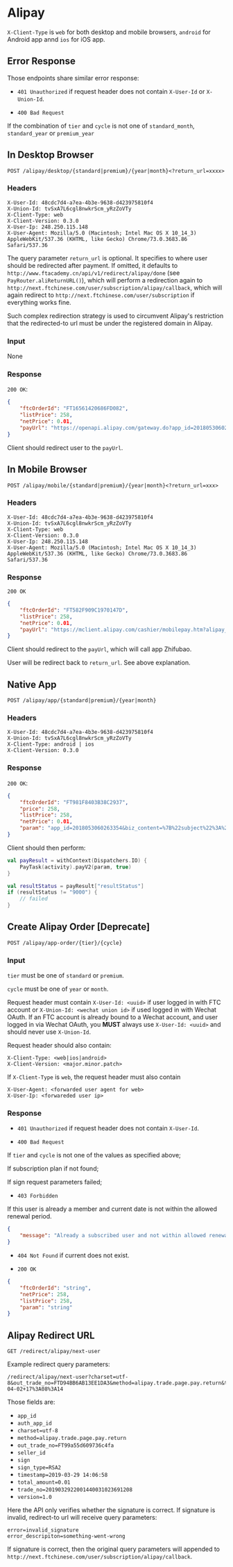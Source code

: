 # Alipay

`X-Client-Type` is `web` for both desktop and mobile browsers, `android` for Android app annd `ios` for iOS app.

## Error Response

Those endpoints share similar error response:

* `401 Unauthorized` if request header does not contain `X-User-Id` or `X-Union-Id`.

* `400 Bad Request`

If the combination of `tier` and `cycle` is not one of `standard_month`, `standard_year` or `premium_year`


## In Desktop Browser

    POST /alipay/desktop/{standard|premium}/{year|month}<?return_url=xxxx>

### Headers

```
X-User-Id: 48cdc7d4-a7ea-4b3e-9638-d423975810f4
X-Union-Id: tvSxA7L6cgl8nwkrScm_yRzZoVTy
X-Client-Type: web
X-Client-Version: 0.3.0
X-User-Ip: 248.250.115.148
X-User-Agent: Mozilla/5.0 (Macintosh; Intel Mac OS X 10_14_3) AppleWebKit/537.36 (KHTML, like Gecko) Chrome/73.0.3683.86 Safari/537.36
```

The query parameter `return_url` is optional. It specifies to where user should be redirected after payment. If omitted, it defaults to `http://www.ftacademy.cn/api/v1/redirect/alipay/done` (see `PayRouter.aliReturnURL()`), which will perform a redirection again to `http://next.ftchinese.com/user/subscription/alipay/callback`, which will again redirect to `http://next.ftchinese.com/user/subscription` if everything works fine.

Such complex redirection strategy is used to circumvent Alipay's restriction that the redirected-to url must be under the registered domain in Alipay.

### Input

None

### Response

`200 OK`:

```json
{
    "ftcOrderId": "FT16561420686FD082",
    "listPrice": 258,
    "netPrice": 0.01,
    "payUrl": "https://openapi.alipay.com/gateway.do?app_id=2018053060263354&biz_content=%7B%22subject%22%3A%22FT%E4%B8%AD%E6%96%87%E7%BD%91+-+%E5%B9%B4%E5%BA%A6%E6%A0%87%E5%87%86%E4%BC%9A%E5%91%98%22%2C%22out_trade_no%22%3A%22FT16561420686FD082%22%2C%22total_amount%22%3A%220.01%22%2C%22product_code%22%3A%22FAST_INSTANT_TRADE_PAY%22%2C%22goods_type%22%3A%220%22%7D&charset=utf-8&format=JSON&method=alipay.trade.page.pay&notify_url=http%3A%2F%2Fwww.ftacademy.cn%2Fapi%2Fsandbox%2Fcallback%2Falipay&return_url=http%3A%2F%2Fwww.ftacademy.cn%2Fapi%2Fsandbox%2Fredirect%2Falipay%2Fnext-user&sign=JDmH2%2B8yPdPvo9gjavN8mhi%2FqfiBYlL2GZRXXStYALuWA9vNtKC58vGD8CfQfO6JQ%2FaRKT7kbtCsJAX9FnN6MKIzwCa4yO9SrfsBWQpXKOEXc9vX%2Bi5h9Xi4YgsCXvPSfukBw%2F47qi23iTFX2FXBD%2BKHPHHmJpWna3q%2BwHVeWsAMcc4eR3WkjxrKGfNFNA%2F%2B2P55DmTbDi30zP5C7I%2Bz5bJijMcFCXL%2Bd8MarQN3v5aIRFfZBJxDDYjPdneQZlu0F8LYnA5lquBitqzc1WvJIO9MjI7jlOM0AkgOTYtRyIIRdJ1Eyns7sj8LEyFvK59lL%2BxB5rHpt9jetJSr3j7VJQ%3D%3D&sign_type=RSA2&timestamp=2019-04-03+15%3A11%3A32&version=1.0"
}
```

Client should redirect user to the `payUrl`.

## In Mobile Browser
    
    POST /alipay/mobile/{standard|premium}/{year|month}<?return_url=xxx>

### Headers

```
X-User-Id: 48cdc7d4-a7ea-4b3e-9638-d423975810f4
X-Union-Id: tvSxA7L6cgl8nwkrScm_yRzZoVTy
X-Client-Type: web
X-Client-Version: 0.3.0
X-User-Ip: 248.250.115.148
X-User-Agent: Mozilla/5.0 (Macintosh; Intel Mac OS X 10_14_3) AppleWebKit/537.36 (KHTML, like Gecko) Chrome/73.0.3683.86 Safari/537.36
```

### Response

`200 OK`

```json
{
    "ftcOrderId": "FT582F909C1970147D",
    "listPrice": 258,
    "netPrice": 0.01,
    "payUrl": "https://mclient.alipay.com/cashier/mobilepay.htm?alipay_exterface_invoke_assign_target=invoke_8b8d418f023c52c32d5cfae15cf88567&alipay_exterface_invoke_assign_sign=_hw9oe_ww_b3ofj_j_a_ibr3y_k_y%2F5gwe_m_h8kol38ky_q_r_d_m_tt_bp_x_d_nry_ri_y_aw%3D%3D"
}
```

Client should redirect to the `payUrl`, which will call app Zhifubao.

User will be redirect back to `return_url`. See above explanation.

## Native App

    POST /alipay/app/{standard|premium}/{year|month}

### Headers

```
X-User-Id: 48cdc7d4-a7ea-4b3e-9638-d423975810f4
X-Union-Id: tvSxA7L6cgl8nwkrScm_yRzZoVTy
X-Client-Type: android | ios
X-Client-Version: 0.3.0
```

### Response

`200 OK`:

```json
{
    "ftcOrderId": "FT981F8403B38C2937",
    "price": 258,
    "listPrice": 258,
    "netPrice": 0.01,
    "param": "app_id=2018053060263354&biz_content=%7B%22subject%22%3A%22FT%E4%B8%AD%E6%96%87%E7%BD%91+-+%E5%B9%B4%E5%BA%A6%E6%A0%87%E5%87%86%E4%BC%9A%E5%91%98%22%2C%22out_trade_no%22%3A%22FT981F8403B38C2937%22%2C%22total_amount%22%3A%220.01%22%2C%22product_code%22%3A%22QUICK_MSECURITY_PAY%22%2C%22goods_type%22%3A%220%22%7D&charset=utf-8&format=JSON&method=alipay.trade.app.pay&notify_url=http%3A%2F%2Fwww.ftacademy.cn%2Fapi%2Fsandbox%2Fcallback%2Falipay&sign=e69TE%2F0GJWeHkOKFJbWYqD%2FrR0SM0WzJtbCgJx0tc4NkCFV0K3Z%2F2cHA%2B85qeIds1PV0R%2BxCOwYZAgQmB2G0xDRtSRfN9PueSmbwF9m8z5MCTlkbKJgoK0BlaHemZgOdtqYjz%2B%2Bl5lha3keanvPOl6wAMNhRevxVRBaFCDlfvvz%2B1cNTnbBBWKzKrLUF2Ctaao7LXOQaLOMhlGUB8BCi2nyBy9C4IbxQb1nEUvkp4L3up11tveJuVYyZ22bhM1LzxUzD45%2FcL%2BdRbxXyFSWhzDVEeNVj4HVP4H9ai8GP9ixOQD6nT87abVUNuLEffCAolpVnMW7T5lpM%2Fx1m1SA9Pg%3D%3D&sign_type=RSA2&timestamp=2019-04-03+15%3A14%3A40&version=1.0"
}
```

Client should then perform:

```kotlin
val payResult = withContext(Dispatchers.IO) {
    PayTask(activity).payV2(param, true)
}

val resultStatus = payResult["resultStatus"]
if (resultStatus != "9000") {
    // failed
}
```

## Create Alipay Order [Deprecate]

    POST /alipay/app-order/{tier}/{cycle}

### Input

`tier` must be one of `standard` or `premium`.

`cycle` must be one of `year` or `month`.

Request header must contain `X-User-Id: <uuid>` if user logged in with FTC account or `X-Union-Id: <wechat union id>` if used logged in with Wechat OAuth. If an FTC account is already bound to a Wechat account, and user logged in via Wechat OAuth, you **MUST** always use `X-User-Id: <uuid>` and should never use `X-Union-Id`.

Request header should also contain:
```
X-Client-Type: <web|ios|android>
X-Client-Version: <major.minor.patch>
```

If `X-Client-Type` is `web`, the request header must also contain
```
X-User-Agent: <forwarded user agent for web> 
X-User-Ip: <forwareded user ip>
```

### Response

* `401 Unauthorized` if request header does not contain `X-User-Id`.

* `400 Bad Request`

If `tier` and `cycle` is not one of the values as specified above;

If subscription plan if not found;

If sign request parameters failed;

* `403 Forbidden`

If this user is already a member and current date is not within the allowed renewal period.

```json
{
    "message": "Already a subscribed user and not within allowed renewal period."
}
```

* `404 Not Found` if current does not exist.

* `200 OK`

```json
{
    "ftcOrderId": "string",
    "netPrice": 258,
    "listPrice": 258,
    "param": "string"
}
```

## Alipay Redirect URL

    GET /redirect/alipay/next-user
 
 Example redirect query parameters:
 
 ```
 /redirect/alipay/next-user?charset=utf-8&out_trade_no=FTD94BB6AB13EE1DA3&method=alipay.trade.page.pay.return&total_amount=0.01&sign=P1acUcD4jMduPDI6Qn%2FJVAinAmxJlMz%2BdAiIrfBQnUJXSzsm4gFZtpwaPok2ar9Gg7imjkaTP2FpqqN0ISk3LaTbU%2BVS%2BhI%2B2yRBQylQRwnDexV9dMD848y8PF%2BQji7Qr3e5qXiXHgG4E%2B6VzNewHyTGKuDlEkXTtQULbqyOhCv3HmU%2FFopemb7JQ3C9BtA%2BsHPoZ68jxkTNvtyIf3Fi8iFTXe9rsuAzZStxBbAxBxXD2TxuxReAO6roCCxjeFiC7HsYhWPIRgia9atH9gS3LmyZ8szy7c3rn14c9QV13MXyTKEA9t8j4Lhydn%2Bs0XOnVVqJjZlBuRfxLZndtl2Yww%3D%3D&trade_no=2019040222001440031024509039&auth_app_id=2018053060263354&version=1.0&app_id=2018053060263354&sign_type=RSA2&seller_id=2088521304936335&timestamp=2019-04-02+17%3A08%3A14
 ```
 
 Those fields are:
 
 * `app_id`
 * `auth_app_id`
 * `charset=utf-8`
 * `method=alipay.trade.page.pay.return`
 * `out_trade_no=FT99a55d609736c4fa`
 * `seller_id`
 * `sign`
 * `sign_type=RSA2`
 * `timestamp=2019-03-29 14:06:58`
 * `total_amount=0.01`
 * `trade_no=2019032922001440031023691208`
 * `version=1.0`
 
 Here the API only verifies whether the signature is correct. If signature is invalid, redirect-to url will receive query parameters:
 
 ```
 error=invalid_signature
 error_descripiton=something-went-wrong
 ```
 
 If signature is correct, then the original query parameters will appended to `http://next.ftchinese.com/user/subscription/alipay/callback`.